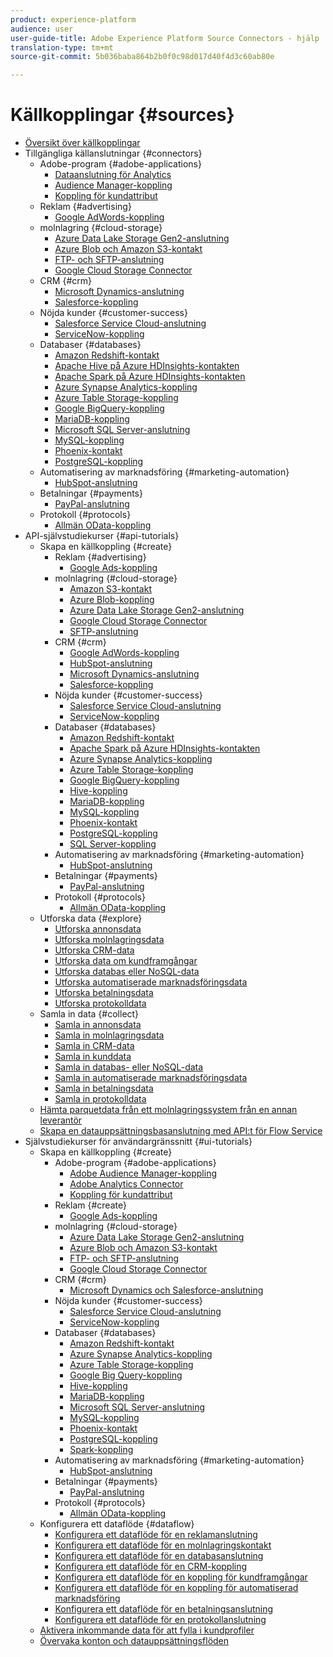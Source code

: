 ```yaml
---
product: experience-platform
audience: user
user-guide-title: Adobe Experience Platform Source Connectors - hjälp
translation-type: tm+mt
source-git-commit: 5b036baba864b2b0f0c98d017d40f4d3c60ab80e

---
```



# Källkopplingar {#sources}

- [Översikt över källkopplingar](home.md)
- Tillgängliga källanslutningar {#connectors}
   - Adobe-program {#adobe-applications}
      - [Dataanslutning för Analytics](connectors/adobe-applications/analytics.md)
      - [Audience Manager-koppling](connectors/adobe-applications/audience-manager.md)
      - [Koppling för kundattribut](connectors/adobe-applications/customer-attributes.md)
   - Reklam {#advertising}
      - [Google AdWords-koppling](connectors/advertising/ads.md)
   - molnlagring {#cloud-storage}
      - [Azure Data Lake Storage Gen2-anslutning](connectors/cloud-storage/adls-gen2.md)
      - [Azure Blob och Amazon S3-kontakt](connectors/cloud-storage/blob-s3.md)
      - [FTP- och SFTP-anslutning](connectors/cloud-storage/ftp-sftp.md)
      - [Google Cloud Storage Connector](connectors/cloud-storage/google-cloud-storage.md)
   - CRM {#crm}
      - [Microsoft Dynamics-anslutning](connectors/crm/ms-dynamics.md)
      - [Salesforce-koppling](connectors/crm/salesforce.md)
   - Nöjda kunder {#customer-success}
      - [Salesforce Service Cloud-anslutning](connectors/customer-success/salesforce-service-cloud.md)
      - [ServiceNow-koppling](connectors/customer-success/servicenow.md)
   - Databaser {#databases}
      - [Amazon Redshift-kontakt](connectors/databases/redshift.md)
      - [Apache Hive på Azure HDInsights-kontakten](connectors/databases/hive.md)
      - [Apache Spark på Azure HDInsights-kontakten](connectors/databases/spark.md)
      - [Azure Synapse Analytics-koppling](connectors/databases/synapse-analytics.md)
      - [Azure Table Storage-koppling](connectors/databases/ats.md)
      - [Google BigQuery-koppling](connectors/databases/bigquery.md)
      - [MariaDB-koppling](connectors/databases/mariadb.md)
      - [Microsoft SQL Server-anslutning](connectors/databases/sql-server.md)
      - [MySQL-koppling](connectors/databases/mysql.md)
      - [Phoenix-kontakt](connectors/databases/phoenix.md)
      - [PostgreSQL-koppling](connectors/databases/postgres.md)
   - Automatisering av marknadsföring {#marketing-automation}
      - [HubSpot-anslutning](connectors/marketing-automation/hubspot.md)
   - Betalningar {#payments}
      - [PayPal-anslutning](connectors/payments/paypal.md)
   - Protokoll {#protocols}
      - [Allmän OData-koppling](connectors/protocols/odata.md)
- API-självstudiekurser {#api-tutorials}
   - Skapa en källkoppling {#create}
      - Reklam {#advertising}
         - [Google Ads-koppling](tutorials/api/create/advertising/ads.md)
      - molnlagring {#cloud-storage}
         - [Amazon S3-kontakt](tutorials/api/create/cloud-storage/s3.md)
         - [Azure Blob-koppling](tutorials/api/create/cloud-storage/blob.md)
         - [Azure Data Lake Storage Gen2-anslutning](tutorials/api/create/cloud-storage/adls-gen2.md)
         - [Google Cloud Storage Connector](tutorials/api/create/cloud-storage/google.md)
         - [SFTP-anslutning](tutorials/api/create/cloud-storage/sftp.md)
      - CRM {#crm}
         - [Google AdWords-koppling](tutorials/api/create/crm/adwords.md)
         - [HubSpot-anslutning](tutorials/api/create/crm/hubspot.md)
         - [Microsoft Dynamics-anslutning](tutorials/api/create/crm/ms-dynamics.md)
         - [Salesforce-koppling](tutorials/api/create/crm/salesforce.md)
      - Nöjda kunder {#customer-success}
         - [Salesforce Service Cloud-anslutning](tutorials/api/create/customer-success/salesforce-service-cloud.md)
         - [ServiceNow-koppling](tutorials/api/create/customer-success/servicenow.md)
      - Databaser {#databases}
         - [Amazon Redshift-kontakt](tutorials/api/create/databases/redshift.md)
         - [Apache Spark på Azure HDInsights-kontakten](tutorials/api/create/databases/spark.md)
         - [Azure Synapse Analytics-koppling](tutorials/api/create/databases/synapse-analytics.md)
         - [Azure Table Storage-koppling](tutorials/api/create/databases/ats.md)
         - [Google BigQuery-koppling](tutorials/api/create/databases/bigquery.md)
         - [Hive-koppling](tutorials/api/create/databases/hive.md)
         - [MariaDB-koppling](tutorials/api/create/databases/mariadb.md)
         - [MySQL-koppling](tutorials/api/create/databases/mysql.md)
         - [Phoenix-kontakt](tutorials/api/create/databases/phoenix.md)
         - [PostgreSQL-koppling](tutorials/api/create/databases/postgres.md)
         - [SQL Server-koppling](tutorials/api/create/databases/sql-server.md)
      - Automatisering av marknadsföring {#marketing-automation}
         - [HubSpot-anslutning](tutorials/api/create/marketing-automation/hubspot.md)
      - Betalningar {#payments}
         - [PayPal-anslutning](tutorials/api/create/payments/paypal.md)
      - Protokoll {#protocols}
         - [Allmän OData-koppling](tutorials/api/create/protocols/odata.md)
   - Utforska data {#explore}
      - [Utforska annonsdata](tutorials/api/explore/advertising.md)
      - [Utforska molnlagringsdata](tutorials/api/explore/cloud-storage.md)
      - [Utforska CRM-data](tutorials/api/explore/crm.md)
      - [Utforska data om kundframgångar](tutorials/api/explore/customer-success.md)
      - [Utforska databas eller NoSQL-data](tutorials/api/explore/database-nosql.md)
      - [Utforska automatiserade marknadsföringsdata](tutorials/api/explore/marketing-automation.md)
      - [Utforska betalningsdata](tutorials/api/explore/payments.md)
      - [Utforska protokolldata](tutorials/api/explore/protocols.md)
   - Samla in data {#collect}
      - [Samla in annonsdata](tutorials/api/collect/advertising.md)
      - [Samla in molnlagringsdata](tutorials/api/collect/cloud-storage.md)
      - [Samla in CRM-data](tutorials/api/collect/crm.md)
      - [Samla in kunddata](tutorials/api/collect/customer-success.md)
      - [Samla in databas- eller NoSQL-data](tutorials/api/collect/database-nosql.md)
      - [Samla in automatiserade marknadsföringsdata](tutorials/api/collect/marketing-automation.md)
      - [Samla in betalningsdata](tutorials/api/collect/payments.md)
      - [Samla in protokolldata](tutorials/api/collect/protocols.md)
   - [Hämta parquetdata från ett molnlagringssystem från en annan leverantör](tutorials/api/create-dataset-base-connection.md)
   - [Skapa en datauppsättningsbasanslutning med API:t för Flow Service](tutorials/api/cloud-storage-parquet.md)
- Självstudiekurser för användargränssnitt {#ui-tutorials}
   - Skapa en källkoppling {#create}
      - Adobe-program {#adobe-applications}
         - [Adobe Audience Manager-koppling](tutorials/ui/create/adobe-applications/analytics.md)
         - [Adobe Analytics Connector](tutorials/ui/create/adobe-applications/audience-manager.md)
         - [Koppling för kundattribut](tutorials/ui/create/adobe-applications/customer-attributes.md)
      - Reklam {#create}
         - [Google Ads-koppling](tutorials/ui/create/advertising/ads.md)
      - molnlagring {#cloud-storage}
         - [Azure Data Lake Storage Gen2-anslutning](tutorials/ui/create/cloud-storage/adls-gen2.md)
         - [Azure Blob och Amazon S3-kontakt](tutorials/ui/create/cloud-storage/blob-s3.md)
         - [FTP- och SFTP-anslutning](tutorials/ui/create/cloud-storage/ftp-sftp.md)
         - [Google Cloud Storage Connector](tutorials/ui/create/cloud-storage/google-cloud-storage.md)
      - CRM {#crm}
         - [Microsoft Dynamics och Salesforce-anslutning](tutorials/ui/create/crm/dynamics-salesforce.md)
      - Nöjda kunder {#customer-success}
         - [Salesforce Service Cloud-anslutning](tutorials/ui/create/customer-success/salesforce-service-cloud.md)
         - [ServiceNow-koppling](tutorials/ui/create/customer-success/servicenow.md)
      - Databaser {#databases}
         - [Amazon Redshift-kontakt](tutorials/ui/create/databases/redshift.md)
         - [Azure Synapse Analytics-koppling](tutorials/ui/create/databases/synapse-analytics.md)
         - [Azure Table Storage-koppling](tutorials/ui/create/databases/ats.md)
         - [Google Big Query-koppling](tutorials/ui/create/databases/bigquery.md)
         - [Hive-koppling](tutorials/ui/create/databases/hive.md)
         - [MariaDB-koppling](tutorials/ui/create/databases/mariadb.md)
         - [Microsoft SQL Server-anslutning](tutorials/ui/create/databases/sql-server.md)
         - [MySQL-koppling](tutorials/ui/create/databases/mysql.md)
         - [Phoenix-kontakt](tutorials/ui/create/databases/phoenix.md)
         - [PostgreSQL-koppling](tutorials/ui/create/databases/postgres.md)
         - [Spark-koppling](tutorials/ui/create/databases/spark.md)
      - Automatisering av marknadsföring {#marketing-automation}
         - [HubSpot-anslutning](tutorials/ui/create/marketing-automation/hubspot.md)
      - Betalningar {#payments}
         - [PayPal-anslutning](tutorials/ui/create/payments/paypal.md)
      - Protokoll {#protocols}
         - [Allmän OData-koppling](tutorials/ui/create/protocols/odata.md)
   - Konfigurera ett dataflöde {#dataflow}
      - [Konfigurera ett dataflöde för en reklamanslutning](tutorials/ui/dataflow/advertising.md)
      - [Konfigurera ett dataflöde för en molnlagringskontakt](tutorials/ui/dataflow/cloud-storage.md)
      - [Konfigurera ett dataflöde för en databasanslutning](tutorials/ui/dataflow/databases.md)
      - [Konfigurera ett dataflöde för en CRM-koppling](tutorials/ui/dataflow/crm.md)
      - [Konfigurera ett dataflöde för en koppling för kundframgångar](tutorials/ui/dataflow/customer-success.md)
      - [Konfigurera ett dataflöde för en koppling för automatiserad marknadsföring](tutorials/ui/dataflow/marketing-automation.md)
      - [Konfigurera ett dataflöde för en betalningsanslutning](tutorials/ui/dataflow/payments.md)
      - [Konfigurera ett dataflöde för en protokollanslutning](tutorials/ui/dataflow/protocols.md)
   - [Aktivera inkommande data för att fylla i kundprofiler](tutorials/ui/profile.md)
   - [Övervaka konton och datauppsättningsflöden](tutorials/ui/monitor.md)
